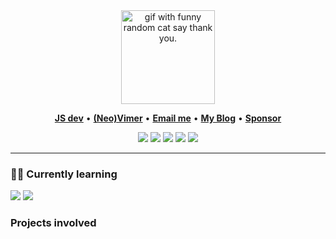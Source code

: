 <div align="center">
<img height="150" src="https://64.media.tumblr.com/14f296b2d81f9a2b9e191d82128de36d/tumblr_inline_pj8gz5hoXz1ro5idi_500.gifv" alt="gif with funny random cat say thank you." />
</div>

<p align="center">
<b><a href="https://github.com/golang/go">JS dev</a></b>
•
<b><a href="https://github.com/neovim/neovim">(Neo)Vimer</a></b>
•
<b><a href="mailto:glepnir@gopherhub.org"> Email me</a></b>
•
<b><a href="https://blog.gopherhub.org">My Blog</a></b>
•
<b><a href="https://www.paypal.me/bobbyhub">Sponsor</a></b>
</p>


<p align="center">
<img src="https://img.shields.io/badge/javascript-%23323330.svg?style=for-the-badge&logo=javascript&logoColor=%23F7DF1E" />
  <img src="https://img.shields.io/badge/node.js-6DA55F?style=for-the-badge&logo=node.js&logoColor=white" />
<img src="https://img.shields.io/badge/react-%2320232a.svg?style=for-the-badge&logo=react&logoColor=%2361DAFB" />
<img src="https://img.shields.io/badge/redux-%23593d88.svg?style=for-the-badge&logo=redux&logoColor=white" />
<img src="https://img.shields.io/badge/NeoVim-%2357A143.svg?&style=for-the-badge&logo=neovim&logoColor=white" />

</p>


<!--
**genesis-algorithms/genesis-algorithms** is a ✨ _special_ ✨ repository because its `README.md` (this file) appears on your GitHub profile.

Here are some ideas to get you started:

- 🔭 I’m currently working on ...
- 🌱 I’m currently learning ...
- 👯 I’m looking to collaborate on ...
- 🤔 I’m looking for help with ...
- 💬 Ask me about ...
- 📫 How to reach me: ...
- 😄 Pronouns: ...
- ⚡ Fun fact: ...
-->

---

### 🧙‍♂️ Currently learning

<p>
   <img src="https://img.shields.io/badge/shell_script-%23121011.svg?style=for-the-badge&logo=gnu-bash&logoColor=white" />
  <img src="https://img.shields.io/badge/lua-%232C2D72.svg?style=for-the-badge&logo=lua&logoColor=white" />
 
</p>


### Projects involved




